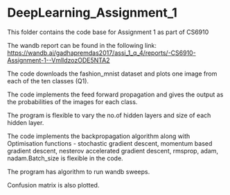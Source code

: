 # DeepLearning_Assignment_1

This folder contains the code base for Assignment 1 as part of CS6910


The wandb report can be found in the following link: https://wandb.ai/gadhapremdas2017/assi_1_q_4/reports/-CS6910-Assignment-1--VmlldzozODE5NTA2

The code downloads the fashion_mnist dataset and plots one image from each of the ten classes (Q1).

The code implements the feed forward propagation and gives the output as the probabilities of the images for each class. 

The program is flexible to vary the no.of hidden layers and size of each hidden layer.

The code implements the backpropagation algorithm along with Optimisation functions - stochastic gradient descent, momentum based gradient descent, nesterov accelerated gradient descent, rmsprop, adam, nadam.Batch_size is flexible in the code.

The program has algorithm to run wandb sweeps.

Confusion matrix is also plotted.
